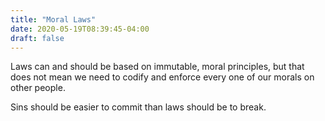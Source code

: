 ```yaml
---
title: "Moral Laws"
date: 2020-05-19T08:39:45-04:00
draft: false
---
```

Laws can and should be based on immutable, moral principles, but that does not mean we need to codify and enforce every one of our morals on other people.

Sins should be easier to commit than laws should be to break.

